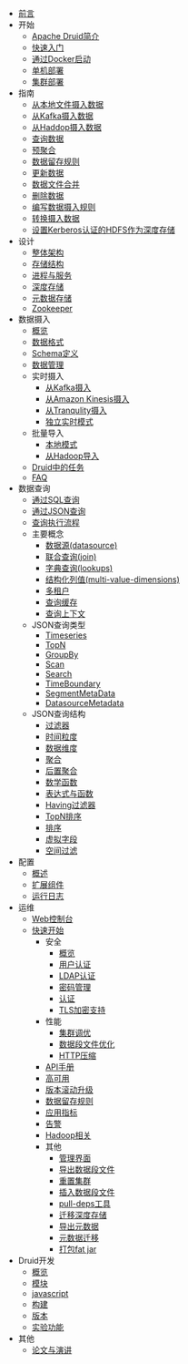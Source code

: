 * [前言](README.md)
* 开始
  * [Apache Druid简介](design/index.md)
  * [快速入门](tutorials/index.md)
  * [通过Docker启动](tutorials/docker.md)
  * [单机部署](operations/single-server.md)
  * [集群部署](tutorials/cluster.md)
* 指南
  * [从本地文件摄入数据](tutorials/tutorial-batch.md)
  * [从Kafka摄入数据](tutorials/tutorial-kafka.md)
  * [从Haddop摄入数据](tutorials/tutorial-batch-hadoop.md)
  * [查询数据](tutorials/tutorial-query.md)
  * [预聚合](tutorials/tutorial-rollup.md)
  * [数据留存规则](tutorials/tutorial-retention.md)
  * [更新数据](tutorials/tutorial-update-data.md)
  * [数据文件合并](tutorials/tutorial-compaction.md)
  * [删除数据](tutorials/tutorial-delete-data.md)
  * [编写数据摄入规则](tutorials/tutorial-ingestion-spec.md)
  * [转换摄入数据](tutorials/tutorial-transform-spec.md)
  * [设置Kerberos认证的HDFS作为深度存储](tutorials/tutorial-kerberos-hadoop.md)
* 设计
  * [整体架构](design/architecture.md)
  * [存储结构](design/segments.md)
  * [进程与服务](design/processes.md) 
  * [深度存储](dependencies/deep-storage.md)
  * [元数据存储](dependencies/metadata-storage.md)
  * [Zookeeper](dependencies/zookeeper.md)
* 数据摄入 
  * [概览](ingestion/index.md)
  * [数据格式](ingestion/data-formats.md)
  * [Schema定义](ingestion/schema-design.md)
  * [数据管理](ingestion/data-management.md)
  * 实时摄入
    * [从Kafka摄入](development/extensions-core/kafka-ingestion.md)
    * [从Amazon Kinesis摄入](development/extensions-core/kinesis-ingestion.md)
    * [从Tranqulity摄入](ingestion/tranquility.md)
    * [独立实时模式](ingestion/standalone-realtime.md)
  * 批量导入
    * [本地模式](ingestion/native-batch.md)
    * [从Hadoop导入](ingestion/hadoop.md)
  * [Druid中的任务](ingestion/tasks.md)
  * [FAQ](ingestion/faq.md)
* 数据查询
  * [通过SQL查询](querying/sql.md)
  * [通过JSON查询](querying/querying.md)
  * [查询执行流程](querying/query-execution.md)
  * 主要概念
    * [数据源(datasource)](querying/datasource.md)
    * [联合查询(join)](querying/joins.md)
    * [字典查询(lookups)](querying/lookups.md)
    * [结构化列值(multi-value-dimensions)](querying/multi-value-dimensions.md)
    * [多租户](querying/multitenancy.md)
    * [查询缓存](querying/caching.md)
    * [查询上下文](querying/query-context.md)
  * JSON查询类型
    * [Timeseries](querying/timeseriesquery.md)
    * [TopN](querying/topnquery.md)
    * [GroupBy](querying/groupbyquery.md)
    * [Scan](querying/scan-query.md)
    * [Search](querying/searchquery.md)
    * [TimeBoundary](querying/timeboundaryquery.md)
    * [SegmentMetaData](querying/segmentmetadataquery.md)
    * [DatasourceMetadata](querying/datasourcemetadataquery.md)
  * JSON查询结构
    * [过滤器](querying/filters.md)
    * [时间粒度](querying/granularities.md)
    * [数据维度](querying/dimensionspecs.md)
    * [聚合](querying/aggregations.md)
    * [后置聚合](querying/post-aggregations.md)
    * [数学函数](misc/math-expr.md)
    * [表达式与函数](querying/having.md)
    * [Having过滤器](querying/limitspec.md)
    * [TopN排序](querying/topnmetricspec.md)
    * [排序](querying/sorting-orders.md)
    * [虚拟字段](querying/virtual-columns.md)
    * [空间过滤](development/geo.md)
* 配置
  * [概述](configuration/index.md)
  * [扩展组件](development/extensions.md)
  * [运行日志](configuration/logging.md)
* 运维
  * [Web控制台](operations/druid-console.md)
  * [快速开始](operations/getting-started.md)
    * 安全
      * [概览](operations/security-overview.md)
      * [用户认证](operations/security-user-auth.md)
      * [LDAP认证](operations/auth-ldap.md)
      * [密码管理](operations/password-provider.md)
      * [认证](design/auth.md)
      * [TLS加密支持](operations/tls-support.md)
    * 性能
      * [集群调优](operations/basic-cluster-tuning.md)
      * [数据段文件优化](operations/segment-optimization.md)
      * [HTTP压缩](operations/http-compression.md)
    * [API手册](operations/api-reference.md)
    * [高可用](operations/high-availability.md)
    * [版本滚动升级](operations/rolling-updates.md)
    * [数据留存规则](operations/rule-configuration.md)
    * [应用指标](operations/metrics.md)
    * [告警](operations/alerts.md)
    * [Hadoop相关](operations/other-hadoop.md)
    * 其他
      * [管理界面](operations/management-uis.md)
      * [导出数据段文件](operations/dump-segment.md)
      * [重置集群](operations/reset-cluster.md)
      * [插入数据段文件](operations/insert-segment-to-db.md)
      * [pull-deps工具](operations/pull-deps.md)
      * [迁移深度存储](operations/deep-storage-migration.md)
      * [导出元数据](operations/export-metadata.md)
      * [元数据迁移](operations/metadata-migration.md)
      * [打包fat jar](operations/use_sbt_to_build_fat_jar.md)
* Druid开发
  * [概览](development/overview.md)
  * [模块](development/modules.md)
  * [javascript](development/javascript.md)
  * [构建](development/build.md)
  * [版本](development/versioning.md)
  * [实验功能](development/experimental.md)
* 其他
  * [论文与演讲](misc/papers-and-talks.md)